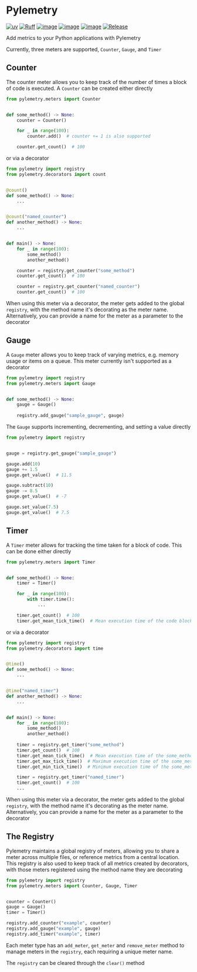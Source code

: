 # Pylemetry

[![uv](https://img.shields.io/endpoint?url=https://raw.githubusercontent.com/astral-sh/uv/main/assets/badge/v0.json)](https://github.com/astral-sh/uv)
[![Ruff](https://img.shields.io/endpoint?url=https://raw.githubusercontent.com/astral-sh/ruff/main/assets/badge/v2.json)](https://github.com/astral-sh/ruff)
[![image](https://img.shields.io/pypi/v/pylemetry.svg)](https://pypi.python.org/pypi/pylemetry)
[![image](https://img.shields.io/pypi/l/pylemetry.svg)](https://pypi.python.org/pypi/pylemetry)
[![image](https://img.shields.io/pypi/pyversions/pylemetry.svg)](https://pypi.python.org/pypi/pylemetry)
[![Release](https://github.com/amurphy4/pylemetry/actions/workflows/release.yaml/badge.svg?branch=main)](https://github.com/amurphy4/pylemetry/actions/workflows/release.yaml)

Add metrics to your Python applications with Pylemetry

Currently, three meters are supported, `Counter`, `Gauge`, and `Timer`

## Counter

The counter meter allows you to keep track of the number of times a block of code is executed.
A `Counter` can be created either directly

```python
from pylemetry.meters import Counter


def some_method() -> None:
    counter = Counter()

    for _ in range(100):
        counter.add()  # counter += 1 is also supported

    counter.get_count()  # 100
```

or via a decorator

```python
from pylemetry import registry
from pylemetry.decorators import count


@count()
def some_method() -> None:
    ...


@count("named_counter")
def another_method() -> None:
    ...


def main() -> None:
    for _ in range(100):
        some_method()
        another_method()

    counter = registry.get_counter("some_method")
    counter.get_count()  # 100

    counter = registry.get_counter("named_counter")
    counter.get_count()  # 100
```

When using this meter via a decorator, the meter gets added to the global `registry`, with the method name it's decorating as the meter name. Alternatively, you can provide a name for the meter as a parameter to the decorator

## Gauge

A `Gauge` meter allows you to keep track of varying metrics, e.g. memory usage or items on a queue. This meter currently isn't supported as a decorator

```python
from pylemetry import registry
from pylemetry.meters import Gauge


def some_method() -> None:
    gauge = Gauge()
    
    registry.add_gauge("sample_gauge", gauge)
```

The `Gauge` supports incrementing, decrementing, and setting a value directly

```python
from pylemetry import registry


gauge = registry.get_gauge("sample_gauge")

gauge.add(10)
gauge += 1.5
gauge.get_value()  # 11.5

gauge.subtract(10)
gauge -= 8.5
gauge.get_value()  # -7

gauge.set_value(7.5)
gauge.get_value()  # 7.5
```

## Timer

A `Timer` meter allows for tracking the time taken for a block of code. This can be done either directly

```python
from pylemetry.meters import Timer


def some_method() -> None:
    timer = Timer()

    for _ in range(100):
        with timer.time():
            ...

    timer.get_count()  # 100
    timer.get_mean_tick_time()  # Mean execution time of the code block
```

or via a decorator

```python
from pylemetry import registry
from pylemetry.decorators import time


@time()
def some_method() -> None:
    ...


@time("named_timer")
def another_method() -> None:
    ...


def main() -> None:
    for _ in range(100):
        some_method()
        another_method()
        
    timer = registry.get_timer("some_method")
    timer.get_count()  # 100
    timer.get_mean_tick_time()  # Mean execution time of the some_method function
    timer.get_max_tick_time()  # Maximum execution time of the some_method function
    timer.get_min_tick_time()  # Minimum execution time of the some_method function

    timer = registry.get_timer("named_timer")
    timer.get_count()  # 100
    ...
```

When using this meter via a decorator, the meter gets added to the global `registry`, with the method name it's decorating as the meter name. Alternatively, you can provide a name for the meter as a parameter to the decorator

## The Registry

Pylemetry maintains a global registry of meters, allowing you to share a meter across multiple files, or reference metrics from a central location.
This registry is also used to keep track of all metrics created by decorators, with those meters registered using the method name they are decorating

```python
from pylemetry import registry
from pylemetry.meters import Counter, Gauge, Timer


counter = Counter()
gauge = Gauge()
timer = Timer()

registry.add_counter("example", counter)
registry.add_gauge("example", gauge)
registry.add_timer("example", timer)
```

Each meter type has an `add_meter`, `get_meter` and `remove_meter` method to manage meters in the `registry`, each requiring a unique meter name.

The `registry` can be cleared through the `clear()` method